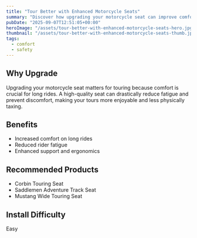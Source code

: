 ```yaml
---
title: "Tour Better with Enhanced Motorcycle Seats"
summary: "Discover how upgrading your motorcycle seat can improve comfort and endurance on long tours."
pubDate: "2025-09-07T12:51:05+00:00"
heroImage: "/assets/tour-better-with-enhanced-motorcycle-seats-hero.jpg"
thumbnail: "/assets/tour-better-with-enhanced-motorcycle-seats-thumb.jpg"
tags:
  - comfort
  - safety
---
```


<h2>Why Upgrade</h2>
<p>Upgrading your motorcycle seat matters for touring because comfort is crucial for long rides. A high-quality seat can drastically reduce fatigue and prevent discomfort, making your tours more enjoyable and less physically taxing.</p>
<h2>Benefits</h2>
<ul>
  <li>Increased comfort on long rides</li>
  <li>Reduced rider fatigue</li>
  <li>Enhanced support and ergonomics</li>
</ul>
<h2>Recommended Products</h2>
<ul>
  <li>Corbin Touring Seat</li>
  <li>Saddlemen Adventure Track Seat</li>
  <li>Mustang Wide Touring Seat</li>
</ul>
<h2>Install Difficulty</h2>
<p>Easy</p>